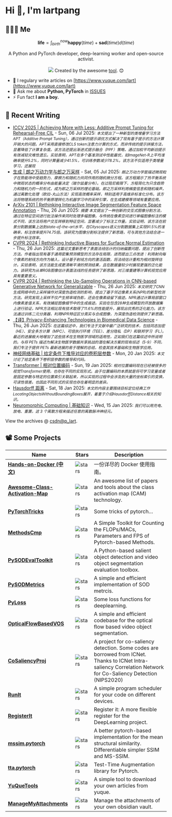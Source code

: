 # Hi 👋, I'm lartpang

## 🧑‍🤝‍🧑 Me

$$
\textbf{life} = \int_{birth}^{now} \mathbf{happy}(time) + \mathbf{sad}(time) d(time)
$$

<p align="center">
  A Python and PyTorch developer, deep-learning worker and open-source activist.
  <br /><br />

  <img src="https://github.com/lartpang/lartpang/assets/26847524/47e4b857-c6b7-4237-a637-0ec73485e48e" />
  Created by the awesome <a href="https://erikdemaine.org/fonts/tetris/">tool</a>. 😊
</p>

* 📝 I regulary write articles on [https://www.yuque.com/lart](https://www.yuque.com/lart)
* 💬 Ask me about **Python, PyTorch** in [ISSUES](https://github.com/lartpang/lartpang/issues)
* ⚡ Fun fact **I am a boy.**

## 📝 Recent Writing

<!-- writing starts -->
* [ICCV 2025 | Achieving More with Less: Additive Prompt Tuning for Rehearsal-Free CIL](https://blog.csdn.net/P_LarT/article/details/149156683) - Sun, 06 Jul 2025: <small>*本文提出了一种新型的类增量学习方法APT（Additive Prompt Tuning），通过创新的提示调优方式解决了现有基于提示的方法计算开销大的问题。APT采用直接修改CLS token注意力计算的方式，而非传统的提示拼接方法，显著降低了计算复杂度。该方法还提出渐进式提示融合（PPF）策略，通过加权平均新旧提示有效减轻灾难性遗忘。实验表明，APT在多个基准测试中性能最优，如ImageNet-R上平均准确率提升5.2%，同时计算量减少41.5%，可训练参数减少78.2%。该方法不仅适用于类增量学习，还展现*</small>
* [生成 | 朗之万动力学与郎之万采样](https://blog.csdn.net/P_LarT/article/details/149140845) - Sat, 05 Jul 2025: <small>*朗之万动力学是描述微观粒子在势能场中受趋势力、摩擦力和随机力共同作用的随机微分方程。该方程揭示了热平衡系统中微观状态的概率分布由能量决定（玻尔兹曼分布）。在过阻尼极限下，方程简化为只含趋势力和随机力的一阶形式，成为郎之万采样的理论基础。郎之万采样利用梯度信息和随机噪声，通过离散化处理（欧拉-丸山方法）实现高效概率采样，特别适用于高维非标准化分布。该方法将物理系统的热平衡原理转化为机器学习中的采样引擎，在生成建模等领域有重要应用。*</small>
* [ArXiv 2101 | Rethinking Interactive Image Segmentation Feature Space Annotation](https://blog.csdn.net/P_LarT/article/details/148924990) - Thu, 26 Jun 2025: <small>*摘要 本文提出了一种创新的交互式图像分割方法，通过在特征空间进行批注操作来同时处理多幅图像。与传统在像素空间进行单幅图像标注的模式不同，该方法将用户交互转移到特征空间，显著减少了标注工作量。实验证明，该方法在前景分割数据集上达到state-of-the-art水平，在Cityscapes语义分割数据集上实现91.5%的准确率，标注效率提升74.75倍。该研究为图像分割标注提供了新思路，可与其他方法结合进一步提升标注效率。*</small>
* [CVPR 2024 | Rethinking Inductive Biases for Surface Normal Estimation](https://blog.csdn.net/P_LarT/article/details/148924871) - Thu, 26 Jun 2025: <small>*这篇论文重新思考了表面法线估计的归纳偏置问题，提出了创新性方法。作者指出现有基于通用密集预测模型的方法存在局限，进而提出三点改进：利用射向每个像素的射线方向作为输入，设计基于射线方向的激活函数，将法线估计重构为相对旋转估计。实验表明，该方法能生成更清晰平滑的预测结果，且在数据量较少时展现更强的泛化能力。该研究为从单RGB图像估计表面法线的任务提供了新思路，对三维重建等计算机视觉应用具有重要意义。*</small>
* [CVPR 2024 | Rethinking the Up-Sampling Operations in CNN-based Generative Network for Generalizable](https://blog.csdn.net/P_LarT/article/details/148924689) - Thu, 26 Jun 2025: <small>*本文研究了CNN生成网络中的上采样操作对深度伪造检测的影响，提出了基于邻近像素关系(NPR)的新型检测方法。研究发现上采样不仅产生频率域伪影，还会在像素级留下痕迹。NPR通过计算局部窗口内像素差值关系，有效捕捉图像细节中的生成痕迹。实验在包含28种生成模型的开放数据集上进行验证，NPR方法相比现有技术取得了11.6%的性能提升，展现出优秀的泛化能力。该方法通过训练二元分类器，利用NPR特征区分真实与合成图像，为深度伪造检测提供了新思路。*</small>
* [【译】Privacy-Enhancing Technologies in Biomedical Data Science](https://blog.csdn.net/P_LarT/article/details/148924541) - Thu, 26 Jun 2025: <small>*在这篇综述中，我们专注于文献中最广泛研究的技术，包括同态加密（HE）、安全多方计算（MPC）、可信执行环境（TEE）、差分隐私（DP）和联邦学习（FL）。最近的进展极大地增加了这些技术在生物医学领域的适用性，正如我们在这篇综述中所说明的。与将 PETs 描述为解决生物医学数据共享挑战的潜在解决方案的现有综述（5-9）不同，我们专注于提供 PETs 最新进展的易于理解的总结，检查其技术基础和生物医学应用。*</small>
* [神经网络基础 | 给定条件下推导对应的卷积层参数](https://blog.csdn.net/P_LarT/article/details/145269642) - Mon, 20 Jan 2025: <small>*本文讨论了给定条件下卷积层参数的推导和代码。*</small>
* [Transformer | 相对位置编码](https://blog.csdn.net/P_LarT/article/details/145248107) - Sun, 19 Jan 2025: <small>*相对位置编码现在已经被很多的视觉Transformer使用，也存在不同的实现形式。由于位置编码的本质就是将可学习变量或者是固定参数与特定的位置索引关联起来，所以实现的过程中会涉及到大量的坐标索引的变换，可读性很差。也因此不同形式的实现也存在着明显的差异。*</small>
* [Hausdorff 距离](https://blog.csdn.net/P_LarT/article/details/145226053) - Sat, 18 Jan 2025: <small>*本文的内容主要围绕目标定位经典工作LocatingObjectsWithoutBoundingBoxes展开，着重于介绍HausdorffDistance相关的知识。*</small>
* [Neuromorphic Computing | 基础知识](https://blog.csdn.net/P_LarT/article/details/145159322) - Wed, 15 Jan 2025: <small>*我们可以用充电、放电、重置，这 3 个离散方程来描述任意的离散脉冲神经元。*</small>
<!-- writing ends -->

View the archives @ [csdn@p_lart](https://blog.csdn.net/p_lart).

## 📽️ Some Projects

| Name                                                                                         | Stars                                                                               | Description                                                                                                                                                      |
| -------------------------------------------------------------------------------------------- | ----------------------------------------------------------------------------------- | ---------------------------------------------------------------------------------------------------------------------------------------------------------------- |
| [**Hands-on-Docker (中文)**](https://github.com/lartpang/Hands-on-Docker)                    | ![stars](https://img.shields.io/github/stars/lartpang/Hands-on-Docker)              | 一份详尽的 Docker 使用指南。                                                                                                                                     |
| [**Awesome-Class-Activation-Map**](https://github.com/lartpang/awesome-class-activation-map) | ![stars](https://img.shields.io/github/stars/lartpang/awesome-class-activation-map) | An awesome list of papers and tools about the class activation map (CAM) technology.                                                                             |
| [**PyTorchTricks**](https://github.com/lartpang/PyTorchTricks)                               | ![stars](https://img.shields.io/github/stars/lartpang/PyTorchTricks)                | Some tricks of pytorch…                                                                                                                                          |
| [**MethodsCmp**](https://github.com/lartpang/MethodsCmp)                                     | ![stars](https://img.shields.io/github/stars/lartpang/MethodsCmp)                   | A Simple Toolkit for Counting the FLOPs/MACs, Parameters and FPS of Pytorch-based Methods.                                                                       |
| [**PySODEvalToolkit**](https://github.com/lartpang/PySODEvalToolkit)                         | ![stars](https://img.shields.io/github/stars/lartpang/PySODEvalToolkit)             | A Python-based salient object detection and video object segmentation evaluation toolbox.                                                                        |
| [**PySODMetrics**](https://github.com/lartpang/PySODMetrics)                                 | ![stars](https://img.shields.io/github/stars/lartpang/PySODMetrics)                 | A simple and efficient implementation of SOD metrcis.                                                                                                            |
| [**PyLoss**](https://github.com/lartpang/PyLoss)                                             | ![stars](https://img.shields.io/github/stars/lartpang/PyLoss)                       | Some loss functions for deeplearning.                                                                                                                            |
| [**OpticalFlowBasedVOS**](https://github.com/lartpang/OpticalFlowBasedVOS)                   | ![stars](https://img.shields.io/github/stars/lartpang/OpticalFlowBasedVOS)          | A simple and efficient codebase for the optical flow based video object segmentation.                                                                            |
| [**CoSaliencyProj**](https://github.com/lartpang/CoSaliencyProj)                             | ![stars](https://img.shields.io/github/stars/lartpang/CoSaliencyProj)               | A project for co-saliency detection. Some codes are borrowed from ICNet. Thanks to ICNet Intra-saliency Correlation Network for Co-Saliency Detection (NIPS2020) |
| [**RunIt**](https://github.com/lartpang/RunIt)                                               | ![stars](https://img.shields.io/github/stars/lartpang/RunIt)                        | A simple program scheduler for your code on different devices.                                                                                                   |
| [**RegisterIt**](https://github.com/lartpang/RegisterIt)                                     | ![stars](https://img.shields.io/github/stars/lartpang/RegisterIt)                   | Register it: A more flexible register for the DeepLearning project.                                                                                              |
| [**mssim.pytorch**](https://github.com/lartpang/mssim.pytorch)                               | ![stars](https://img.shields.io/github/stars/lartpang/mssim.pytorch)                | A better pytorch-based implementation for the mean structural similarity. Differentiable simpler SSIM and MS-SSIM.                                               |
| [**tta.pytorch**](https://github.com/lartpang/tta.pytorch)                                   | ![stars](https://img.shields.io/github/stars/lartpang/tta.pytorch)                  | Test-Time Augmentation library for Pytorch.                                                                                                                      |
| [**YuQueTools**](https://github.com/lartpang/YuQueTools)                                     | ![stars](https://img.shields.io/github/stars/lartpang/YuQueTools)                   | A simple tool to download your own articles from yuque.                                                                                                          |
| [**ManageMyAttachments**](https://github.com/lartpang/ManageMyAttachments)                   | ![stars](https://img.shields.io/github/stars/lartpang/ManageMyAttachments)          | Manage the attachments of your own obsidian vault.                                                                                                               |
